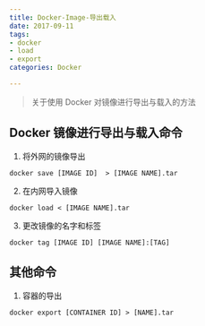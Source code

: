 ```yaml
---
title: Docker-Image-导出载入
date: 2017-09-11 
tags: 
- docker
- load
- export
categories: Docker

---
```


> 关于使用 Docker 对镜像进行导出与载入的方法

<!-- more -->

## Docker 镜像进行导出与载入命令

1. 将外网的镜像导出
```
docker save [IMAGE ID]  > [IMAGE NAME].tar 
```

2. 在内网导入镜像
```
docker load < [IMAGE NAME].tar
```

3. 更改镜像的名字和标签
```
docker tag [IMAGE ID] [IMAGE NAME]:[TAG]
```

## 其他命令

1. 容器的导出
```
docker export [CONTAINER ID] > [NAME].tar
```


